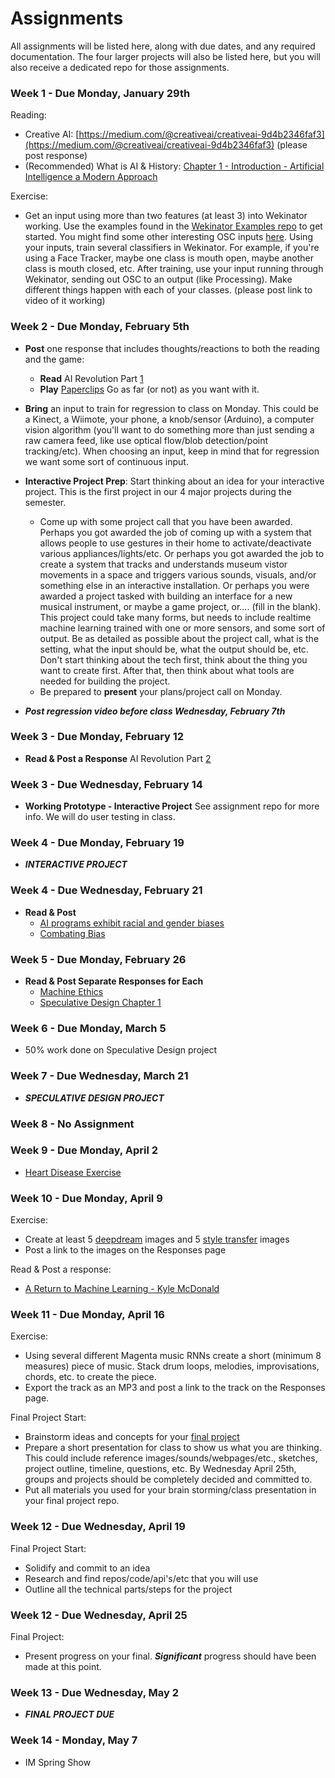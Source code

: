 # Assignments

All assignments will be listed here, along with due dates, and any required documentation. The four larger projects will also be listed here, but you will also receive a dedicated repo for those assignments.

### Week 1 - Due Monday, January 29th
Reading:
* Creative AI: [https://medium.com/@creativeai/creativeai-9d4b2346faf3](https://medium.com/@creativeai/creativeai-9d4b2346faf3) (please post response)<br/>
* (Recommended) What is AI & History: [Chapter 1 - Introduction - Artificial Intelligence a Modern Approach](http://web.cecs.pdx.edu/~mperkows/CLASS_479/2017_ZZ_00/02__GOOD_Russel=Norvig=Artificial%20Intelligence%20A%20Modern%20Approach%20(3rd%20Edition).pdf)

Exercise:
* Get an input using more than two features (at least 3) into Wekinator working. Use the examples found in the [Wekinator Examples repo](https://github.com/artintelclass/wekinator_examples) to get started. You might find some other interesting OSC inputs [here](https://github.com/artintelclass/ml4a-ofx/tree/master/osc-modules). Using your inputs, train several classifiers in Wekinator. For example, if you're using a Face Tracker, maybe one class is mouth open, maybe another class is mouth closed, etc. After training, use your input running through Wekinator, sending out OSC to an output (like Processing). Make different things happen with each of your classes. (please post link to video of it working)

### Week 2 - Due Monday, February 5th
* **Post** one response that includes thoughts/reactions to both the reading and the game:
  * **Read** AI Revolution Part [1](https://waitbutwhy.com/2015/01/artificial-intelligence-revolution-1.html)
  * **Play** [Paperclips](http://www.decisionproblem.com/paperclips/) Go as far (or not) as you want with it.
* **Bring** an input to train for regression to class on Monday. This could be a Kinect, a Wiimote, your phone, a knob/sensor (Arduino), a computer vision algorithm (you'll want to do something more than just sending a raw camera feed, like use optical flow/blob detection/point tracking/etc). When choosing an input, keep in mind that for regression we want some sort of continuous input.
* **Interactive Project Prep**: Start thinking about an idea for your interactive project. This is the first project in our 4 major projects during the semester. 
  * Come up with some project call that you have been awarded. Perhaps you got awarded the job of coming up with a system that allows people to use gestures in their home to activate/deactivate various appliances/lights/etc. Or perhaps you got awarded the job to create a system that tracks and understands museum vistor movements in a space and triggers various sounds, visuals, and/or something else in an interactive installation. Or perhaps you were awarded a project tasked with building an interface for a new musical instrument, or maybe a game project, or.... (fill in the blank). This project could take many forms, but needs to include realtime machine learning trained with one or more sensors, and some sort of output. Be as detailed as possible about the project call, what is the setting, what the input should be, what the output should be, etc. Don't start thinking about the tech first, think about the thing you want to create first. After that, then think about what tools are needed for building the project. 
  * Be prepared to **present** your plans/project call on Monday.
  
* ***Post regression video before class Wednesday, February 7th***
  
### Week 3 - Due Monday, February 12
* **Read & Post a Response** AI Revolution Part [2](https://waitbutwhy.com/2015/01/artificial-intelligence-revolution-2.html)

### Week 3 - Due Wednesday, February 14
* **Working Prototype - Interactive Project** See assignment repo for more info. We will do user testing in class.

### Week 4 - Due Monday, February 19
* ***INTERACTIVE PROJECT***

### Week 4 - Due Wednesday, February 21
* **Read & Post**
  * [AI programs exhibit racial and gender biases](https://www.theguardian.com/technology/2017/apr/13/ai-programs-exhibit-racist-and-sexist-biases-research-reveals)
  * [Combating Bias](https://www.bloomberg.com/news/articles/2017-12-04/researchers-combat-gender-and-racial-bias-in-artificial-intelligence)
  
### Week 5 - Due Monday, February 26
* **Read & Post Separate Responses for Each** 
  * [Machine Ethics](https://www.nature.com/news/machine-ethics-the-robot-s-dilemma-1.17881)
  * [Speculative Design Chapter 1](http://readings.design/PDF/speculative-everything.pdf)

### Week 6 - Due Monday, March 5
* 50% work done on Speculative Design project
  
### Week 7 - Due Wednesday, March 21
* ***SPECULATIVE DESIGN PROJECT***

### Week 8 - No Assignment

### Week 9 - Due Monday, April 2
* [Heart Disease Exercise](https://github.com/artintelclass/Assignments/tree/master/Heart_Disease_exercise)

### Week 10 - Due Monday, April 9
Exercise:
* Create at least 5 [deepdream](https://github.com/mtyka/deepdream_highres) images and 5 [style transfer](https://github.com/cysmith/neural-style-tf) images
* Post a link to the images on the Responses page

Read & Post a response:
* [A Return to Machine Learning - Kyle McDonald](https://medium.com/@kcimc/a-return-to-machine-learning-2de3728558eb)

### Week 11 - Due Monday, April 16
Exercise:
* Using several different Magenta music RNNs create a short (minimum 8 measures) piece of music. Stack drum loops, melodies, improvisations, chords, etc. to create the piece. 
* Export the track as an MP3 and post a link to the track on the Responses page.

Final Project Start:
* Brainstorm ideas and concepts for your [final project](https://github.com/artintelclass/Final)
* Prepare a short presentation for class to show us what you are thinking. This could include reference images/sounds/webpages/etc., sketches, project outline, timeline, questions, etc. By Wednesday April 25th, groups and projects should be completely decided and committed to. 
* Put all materials you used for your brain storming/class presentation in your final project repo.

### Week 12 - Due Wednesday, April 19

Final Project Start:
* Solidify and commit to an idea
* Research and find repos/code/api's/etc that you will use
* Outline all the technical parts/steps for the project

### Week 12 - Due Wednesday, April 25

Final Project:
* Present progress on your final. ***Significant*** progress should have been made at this point.

### Week 13 - Due Wednesday, May 2

* ***FINAL PROJECT DUE***

### Week 14 - Monday, May 7
* IM Spring Show
